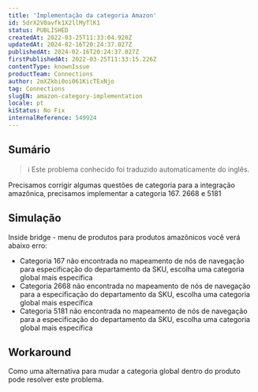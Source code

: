 ```yaml
---
title: 'Implementação da categoria Amazon'
id: 5drX2V0avfk1X2llMyTlK1
status: PUBLISHED
createdAt: 2022-03-25T11:33:04.920Z
updatedAt: 2024-02-16T20:24:37.027Z
publishedAt: 2024-02-16T20:24:37.027Z
firstPublishedAt: 2022-03-25T11:33:15.226Z
contentType: knownIssue
productTeam: Connections
author: 2mXZkbi0oi061KicTExNjo
tag: Connections
slugEN: amazon-category-implementation
locale: pt
kiStatus: No Fix
internalReference: 549924
---
```


## Sumário

>ℹ️ Este problema conhecido foi traduzido automaticamente do inglês.



Precisamos corrigir algumas questões de categoria para a integração amazônica, precisamos implementar a categoria 167. 2668 e 5181



## Simulação



Inside bridge - menu de produtos para produtos amazônicos você verá abaixo erro:


- Categoria 167 não encontrada no mapeamento de nós de navegação para especificação do departamento da SKU, escolha uma categoria global mais específica
- Categoria 2668 não encontrada no mapeamento de nós de navegação para a especificação do departamento da SKU, escolha uma categoria global mais específica
- Categoria 5181 não encontrada no mapeamento de nós de navegação para a especificação do departamento da SKU, escolha uma categoria global mais específica




## Workaround



Como uma alternativa para mudar a categoria global dentro do produto pode resolver este problema.

